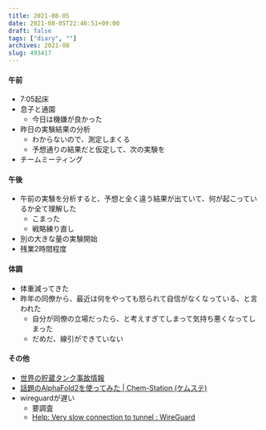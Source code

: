 ```yaml
---
title: 2021-08-05
date: 2021-08-05T22:46:51+09:00
draft: false
tags: ["diary", ""]
archives: 2021-08
slug: 493417
---
```

#### 午前
- 7:05起床
- 息子と通園
  - 今日は機嫌が良かった
- 昨日の実験結果の分析
  - わからないので、測定しまくる
  - 予想通りの結果だと仮定して、次の実験を
- チームミーティング
#### 午後
- 午前の実験を分析すると、予想と全く違う結果が出ていて、何が起こっているか全て理解した
  - こまった
  - 戦略練り直し
- 別の大きな量の実験開始
- 残業2時間程度
#### 体調
- 体重減ってきた
- 昨年の同僚から、最近は何をやっても怒られて自信がなくなっている、と言われた
  - 自分が同僚の立場だったら、と考えすぎてしまって気持ち悪くなってしまった
  - だめだ、線引ができていない
#### その他
- [世界の貯蔵タンク事故情報](http://tank-accident.blogspot.com/?m=0)
- [話題のAlphaFold2を使ってみた | Chem-Station (ケムステ)](https://www.chem-station.com/blog/2021/07/alphafold2.html?utm_source=dlvr.it&utm_medium=twitter)
- wireguardが遅い
  - 要調査
  - [Help: Very slow connection to tunnel : WireGuard](https://www.reddit.com/r/WireGuard/comments/eldu0t/help_very_slow_connection_to_tunnel/?utm_source=amp&utm_medium=&utm_content=post_body)
